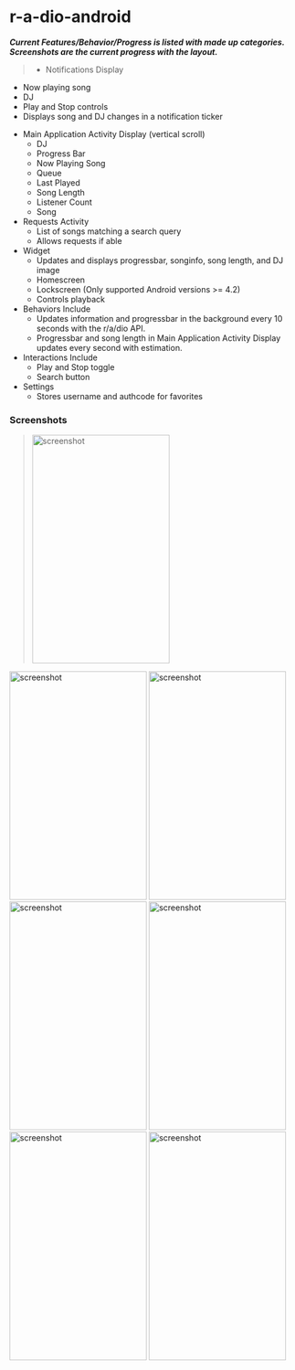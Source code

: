 r-a-dio-android
===============

***Current Features/Behavior/Progress is listed with made up categories. Screenshots are the current progress with the layout.***

> * Notifications Display
  - Now playing song 
  - DJ   
  - Play and Stop controls
  - Displays song and DJ changes in a notification ticker
* Main Application Activity Display (vertical scroll)
  - DJ
  - Progress Bar
  - Now Playing Song
  - Queue
  - Last Played
  - Song Length
  - Listener Count
  - Song
* Requests Activity
  - List of songs matching a search query
  - Allows requests if able
* Widget
  - Updates and displays progressbar, songinfo, song length, and DJ image
  - Homescreen
  - Lockscreen (Only supported Android versions >= 4.2)
  - Controls playback
* Behaviors Include
  - Updates information and progressbar in the background every 10 seconds with the r/a/dio API.
  - Progressbar and song length in Main Application Activity Display updates every second with estimation.  
* Interactions Include
  - Play and Stop toggle
  - Search button
* Settings
  - Stores username and authcode for favorites

### Screenshots

><img src="http://i.imgur.com/PlFYSwx.png" alt="screenshot" title="Main Activity" height="400px" width="240px"/>
<img src="http://i.imgur.com/DCQ32k7.png" alt="screenshot" title="Notification" height="400px" width="240px" />
<img src="http://i.imgur.com/tqgS8j6.png" alt="screenshot" title="Home Screen Widget" height="400px" width="240px"/>
<img src="http://i.imgur.com/6iVq7Xq.png" alt="screenshot" title="Lockscreen Widget" height="400px" width="240px" />
<img src="http://i.imgur.com/JXgNyBX.png" alt="screenshot" title="Searching" height="400px" width="240px" />
<img src="http://i.imgur.com/Fcx4LgX.png" alt="screenshot" title="Requesting" height="400px" width="240px" />
<img src="http://i.imgur.com/KZeT7LH.png" alt="screenshot" title="Settings" height="400px" width="240px" />
